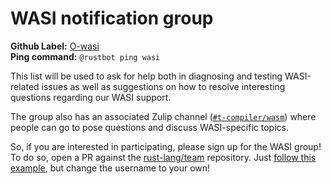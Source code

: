 # WASI notification group

**Github Label:** [O-wasi] <br>
**Ping command:** `@rustbot ping wasi`

[O-wasi]: https://github.com/rust-lang/rust/labels/O-wasi

This list will be used to ask for help both in diagnosing and testing
WASI-related issues as well as suggestions on how to resolve
interesting questions regarding our WASI support.

The group also has an associated Zulip channel ([`#t-compiler/wasm`])
where people can go to pose questions and discuss WASI-specific
topics.

So, if you are interested in participating, please sign up for the
WASI group! To do so, open a PR against the [rust-lang/team]
repository. Just [follow this example][eg], but change the username to
your own!

[`#t-compiler/wasm`]: https://rust-lang.zulipchat.com/#narrow/stream/463513-t-compiler.2Fwasm
[rust-lang/team]: https://github.com/rust-lang/team
[eg]: https://github.com/rust-lang/team/pull/1580
